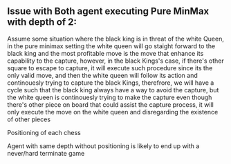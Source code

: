 <h2>Issue with Both agent executing Pure MinMax with depth of 2:</h2>
<p>Assume some situation where the black king is in threat of the white Queen, in the pure minimax setting the white queen will go staight forward to the black king and the most profitable move is the move that enhance its capability to the capture, however, in the black Kings's case, if there's other square  to escape to capture, it will execute such procedure since its the only valid move, and then the white queen will follow its action and continouesly trying to capture the black Kings, therefrore, we will have a cycle such that the black king always have a way to avoid the capture, but the white queen is continouesly trying to make the capture even though there's other piece on board that could assist the capture process, it will only execute the move on the white queen and disregarding the existence of other pieces</p>

<p>Positioning of each chess</p>
<P>Agent with same depth without positioning is likely to end up with a never/hard terminate game</P>